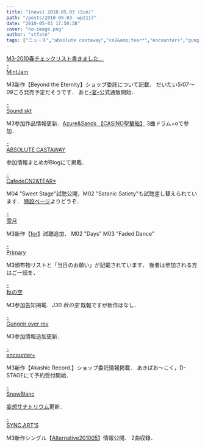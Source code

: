 ```yaml
---
title: "[news] 2010.05.03 (Sun)"
path: "/posts/2010-05-03--wp2117"
date: "2010-05-03 17:50:38"
cover: "no-image.png"
author: "stfate"
tags: ["ニュース","absolute castaway","cn2&amp;tear*","encounter+","gungnir over rev","mintjam","sync.art's","yuiko","みとせのりこ","三澤秋","通天","雪月"]
---
```


<style type="text/css">
<!--
p {white-space: pre-wrap};
-->
</style>

<a href="http://stfate.net/music/20100502_000031" target="_blank">M3-2010春チェックリスト書きました．</a>
<a class="topics" href="http://www.mintjam.net/mj/index.html" target="_blank">- MintJam</a>
<div class="news">M3新作【Beyond the Eternity】ショップ委託について記載．
だいたい<em>5/07～09</em>ごろ発売予定だそうです．
あと<a href="https://www.ssli.info/cgi-bin/mintjam_shop/catalog4.html" target="_blank">-宴-</a>公式通販開始．</div>

<a class="topics" href="http://tuutenn.s66.xrea.com/" target="_blank">- Sound skt</a>
<div class="news">M3参加作品情報更新．<a href="http://bunbun-aya.ath.cx/~tainokobone/Works/casino.html" target="_blank">Azure&Sands 【CASINO聖輦船】</a>
3曲ドラム+αで参加．</div>

<a class="topics" href="http://shule-aroon.jugem.jp/" target="_blank">- ABSOLUTE CASTAWAY</a>
<div class="news">参加情報まとめがBlogにて掲載．</div>

<a class="topics" href="http://mure.sakura.ne.jp/cn2/ohanamibanzai.htm" target="_blank">- CafedeCN2&TEAR*</a>
<div class="news">M04 "Sweet Stage"試聴公開，M02 "Satanic Satiety"も試聴差し替えられています．
<a href="http://mure.sakura.ne.jp/ss/" target="_blank">特設ページ</a>よりどうぞ．</div>

<a class="topics" href="http://aonokioku.sakura.ne.jp/setsugetsu/" target="_blank">- 雪月</a>
<div class="news">M3新作【<a href="http://aonokioku.sakura.ne.jp/for/" target="_blank">for</a>】試聴追加．
M02 "Days" M03 "Faded Dance"</div>

<a class="topics" href="http://primary-yuiko.com/" target="_blank">- Primary</a>
<div class="news">M3頒布物リストと「当日のお願い」が記載されています．
後者は参加される方はご一読を．</div>

<a class="topics" href="http://anraku.nothing.sh/akisora/news.html#100502" target="_blank">- 秋の空</a>
<div class="news">M3参加告知掲載．<em>J30 秋の空</em>
既報ですが新作はなし．</div>

<a class="topics" href="http://www.gungni.com/" target="_blank">- Gungnir over rev</a>
<div class="news">M3参加情報追加更新．</div>

<a class="topics" href="http://encounter-p.net/" target="_blank">- encounter+</a>
<div class="news">M3新作【Akashic Record.】ショップ委託情報掲載．
あきばお～こく，D-STAGEにて予約受付開始．</div>

<a class="topics" href="http://blog.snowblanc.net/" target="_blank">- SnowBlanc</a>
<div class="news"><a href="http://www.snowblanc.net/favorite/cocoon/?p=186" target="_blank">妄想サナトリウム</a>更新．</div>

<a class="topics" href="http://syncarts.jp/" target="_blank">- SYNC.ART'S</a>
<div class="news">M3新作シングル【<a href="http://syncarts.jp/cd/etclist.htm#0004" target="_blank">Alternative201005</a>】情報公開．
2曲収録．</div>